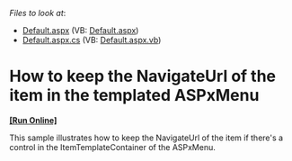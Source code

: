 <!-- default file list -->
*Files to look at*:

* [Default.aspx](./CS/WebApplication6/Default.aspx) (VB: [Default.aspx](./VB/WebApplication6/Default.aspx))
* [Default.aspx.cs](./CS/WebApplication6/Default.aspx.cs) (VB: [Default.aspx.vb](./VB/WebApplication6/Default.aspx.vb))
<!-- default file list end -->
# How to keep the NavigateUrl of the item in the templated ASPxMenu
<!-- run online -->
**[[Run Online]](https://codecentral.devexpress.com/e1202/)**
<!-- run online end -->


<p>This sample illustrates how to keep the NavigateUrl of the item if there's a control in the ItemTemplateContainer of the ASPxMenu.</p>

<br/>


